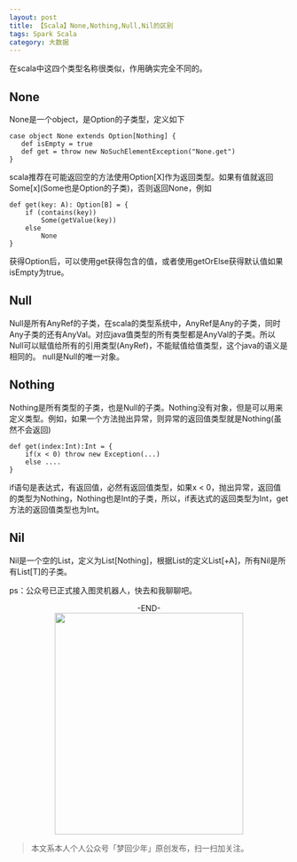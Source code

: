 ```yaml
---
layout: post
title: 【Scala】None,Nothing,Null,Nil的区别
tags: Spark Scala
category: 大数据
---
```


在scala中这四个类型名称很类似，作用确实完全不同的。 

## None

None是一个object，是Option的子类型，定义如下

```
case object None extends Option[Nothing] {
   def isEmpty = true
   def get = throw new NoSuchElementException("None.get")
}
``` 

scala推荐在可能返回空的方法使用Option[X]作为返回类型。如果有值就返回Some\[x\](Some也是Option的子类)，否则返回None，例如 

```
def get(key: A): Option[B] = {
    if (contains(key))
        Some(getValue(key))
    else
        None
}
```

获得Option后，可以使用get获得包含的值，或者使用getOrElse获得默认值如果isEmpty为true。 

## Null

Null是所有AnyRef的子类，在scala的类型系统中，AnyRef是Any的子类，同时Any子类的还有AnyVal。对应java值类型的所有类型都是AnyVal的子类。所以Null可以赋值给所有的引用类型(AnyRef)，不能赋值给值类型，这个java的语义是相同的。 null是Null的唯一对象。 

## Nothing

Nothing是所有类型的子类，也是Null的子类。Nothing没有对象，但是可以用来定义类型。例如，如果一个方法抛出异常，则异常的返回值类型就是Nothing(虽然不会返回)

```
def get(index:Int):Int = {
    if(x < 0) throw new Exception(...)
    else ....
}
```

if语句是表达式，有返回值，必然有返回值类型，如果x < 0，抛出异常，返回值的类型为Nothing，Nothing也是Int的子类，所以，if表达式的返回类型为Int，get方法的返回值类型也为Int。 

## Nil

Nil是一个空的List，定义为List[Nothing]，根据List的定义List[+A]，所有Nil是所有List[T]的子类。

ps：公众号已正式接入图灵机器人，快去和我聊聊吧。

<center>-END-</center>

<div align="center">
<img src="https://chucheng92.github.io/assets/img/qrcode.png" width="340" height="400" />
</div>

> 本文系本人个人公众号「梦回少年」原创发布，扫一扫加关注。
